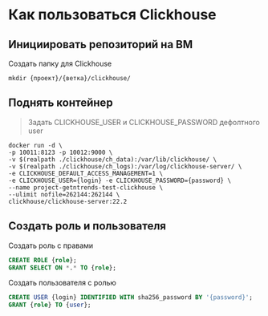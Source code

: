 # Как пользоваться Clickhouse
## Инициировать репозиторий на ВМ
Создать папку для Clickhouse
```commandline
mkdir {проект}/{ветка}/clickhouse/
```

## Поднять контейнер
> Задать CLICKHOUSE_USER и CLICKHOUSE_PASSWORD дефолтного user
```commandline
docker run -d \
-p 10011:8123 -p 10012:9000 \
-v $(realpath ./clickhouse/ch_data):/var/lib/clickhouse/ \
-v $(realpath ./clickhouse/ch_logs):/var/log/clickhouse-server/ \
-e CLICKHOUSE_DEFAULT_ACCESS_MANAGEMENT=1 \
-e CLICKHOUSE_USER={login} -e CLICKHOUSE_PASSWORD={password} \
--name project-getntrends-test-clickhouse \
--ulimit nofile=262144:262144 \
clickhouse/clickhouse-server:22.2
```
## Создать роль и пользователя
Создать роль с правами
```sql
CREATE ROLE {role};
GRANT SELECT ON *.* TO {role};
```

Создать пользователя с ролью
```sql
CREATE USER {login} IDENTIFIED WITH sha256_password BY '{password}';
GRANT {role} TO {user};
```





